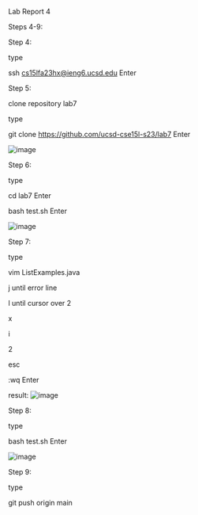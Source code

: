 Lab Report 4

Steps 4-9:

Step 4:

type 

ssh cs15lfa23hx@ieng6.ucsd.edu  Enter



Step 5:

clone repository lab7

type

git clone https://github.com/ucsd-cse15l-s23/lab7  Enter

![image](https://github.com/jgu0453/CSE-15L-lab-reports/assets/119398520/8448d55e-9201-4d4a-8713-26b9a84abb5a)




Step 6:

type

cd lab7  Enter

bash test.sh  Enter

![image](https://github.com/jgu0453/CSE-15L-lab-reports/assets/119398520/0e5c6307-b35e-4382-9f29-e3295896f716)




Step 7:

type

vim ListExamples.java

j until error line

l until cursor over 2

x

i

2

esc

:wq  Enter


result:
![image](https://github.com/jgu0453/CSE-15L-lab-reports/assets/119398520/a9353a19-fbd6-46e5-bd04-7ca060d50a60)




Step 8:

type

bash test.sh  Enter

![image](https://github.com/jgu0453/CSE-15L-lab-reports/assets/119398520/f260f0d0-4978-428d-b59f-6ead3d19d1db)




Step 9:

type

git push origin main 
